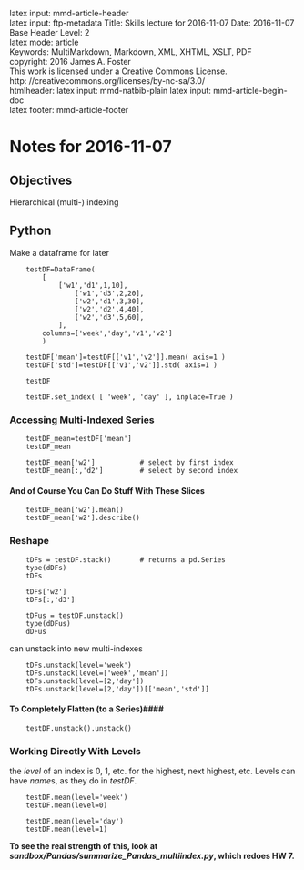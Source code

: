 latex input:	mmd-article-header  
latex input:	ftp-metadata 
Title:	Skills lecture for 2016-11-07
Date:	2016-11-07
Base Header Level:	2  
latex mode:	article  
Keywords:	MultiMarkdown, Markdown, XML, XHTML, XSLT, PDF   
copyright:	2016 James A. Foster  
	This work is licensed under a Creative Commons License.  
	http:	//creativecommons.org/licenses/by-nc-sa/3.0/  
htmlheader:	<script type="text/javascript" async src="https://cdn.mathjax.org/mathjax/latest/MathJax.js?config=TeX-MML-AM_CHTML"></script>latex input:	mmd-natbib-plain
latex input:	mmd-article-begin-doc  
latex footer:	mmd-article-footer  

# Notes for 2016-11-07 #
## Objectives ##
Hierarchical (multi-) indexing
## Python ##
Make a dataframe for later

		testDF=DataFrame( 
			[  
		  		['w1','d1',1,10],
	      			['w1','d3',2,20],
	      			['w2','d1',3,30],
	      			['w2','d2',4,40],
	      			['w2','d3',5,60],
	      		], 
			columns=['week','day','v1','v2']
	      	)

		testDF['mean']=testDF[['v1','v2']].mean( axis=1 )
		testDF['std']=testDF[['v1','v2']].std( axis=1 )

		testDF

		testDF.set_index( [ 'week', 'day' ], inplace=True )

### Accessing Multi-Indexed Series ###

		testDF_mean=testDF['mean']
		testDF_mean

		testDF_mean['w2']			# select by first index
		testDF_mean[:,'d2']			# select by second index

#### And of Course You Can Do Stuff With These Slices ####
		testDF_mean['w2'].mean()
		testDF_mean['w2'].describe()
### Reshape ###

		tDFs = testDF.stack()		# returns a pd.Series
		type(dDFs)
		tDFs

		tDFs['w2']
		tDFs[:,'d3']

		tDFus = testDF.unstack()
		type(dDFus)
		dDFus

can unstack into new multi-indexes

		tDFs.unstack(level='week')
		tDFs.unstack(level=['week','mean'])
		tDFs.unstack(level=[2,'day'])
		tDFs.unstack(level=[2,'day'])[['mean','std']]

#### To Completely Flatten (to a Series)####
		testDF.unstack().unstack()
### Working Directly With Levels ###

the *level* of an index is 0, 1, etc. for the highest, next highest, etc. Levels can have *name*s, as they do in *testDF*.

		testDF.mean(level='week')
		testDF.mean(level=0)

		testDF.mean(level='day')
		testDF.mean(level=1)

**To see the real strength of this, look at *sandbox/Pandas/summarize_Pandas_multiindex.py*, which redoes HW 7.**
